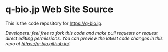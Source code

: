 # q-bio.jp Web Site Source

This is the code repository for https://q-bio.jp.

*Developers: feel free to fork this code and make pull requests or request direct editing permissions. You can preview the latest code changes in this repo at https://q-bio.github.io/.*
